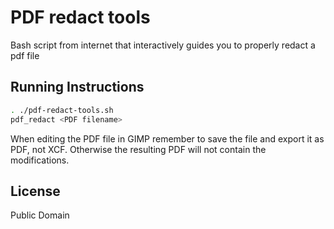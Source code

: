 PDF redact tools
=======================

Bash script from internet that interactively guides you to properly redact a pdf file

## Running Instructions

```bash
. ./pdf-redact-tools.sh
pdf_redact <PDF filename>
```

When editing the PDF file in GIMP remember to save the file
and export it as PDF, not XCF. Otherwise the resulting PDF
will not contain the modifications.

## License

Public Domain
